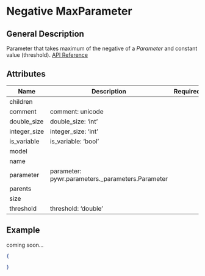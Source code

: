 # Negative MaxParameter

## General Description

Parameter that takes maximum of the negative of a _Parameter_ and constant value (threshold). [API Reference](https://pywr.github.io/pywr-docs/master/api/generated/pywr.parameters.NegativeMaxParameter.html)

## Attributes

<table><thead><tr><th width="186">Name</th><th width="437">Description</th><th>Required</th></tr></thead><tbody><tr><td>children</td><td></td><td></td></tr><tr><td>comment</td><td>comment: unicode</td><td></td></tr><tr><td>double_size</td><td>double_size: ‘int’</td><td></td></tr><tr><td>integer_size</td><td>integer_size: ‘int’</td><td></td></tr><tr><td>is_variable</td><td>is_variable: ‘bool’</td><td></td></tr><tr><td>model</td><td></td><td></td></tr><tr><td>name</td><td></td><td></td></tr><tr><td>parameter</td><td>parameter: pywr.parameters._parameters.Parameter</td><td></td></tr><tr><td>parents</td><td></td><td></td></tr><tr><td>size</td><td></td><td></td></tr><tr><td>threshold</td><td>threshold: ‘double’</td><td></td></tr></tbody></table>

## Example

coming soon...

```json
{

}
```
